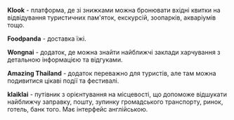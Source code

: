 **Klook** - платформа, де зі знижками можна бронювати вхідні квитки на відвідування туристичних пам'яток, екскурсій, зоопарків, акваріумів тощо.


**Foodpanda** - доставка їжі.


**Wongnai** - додаток, де можна знайти найближчі заклади харчування з детальною інформацією та відгуками.

**Amazing Thailand** - додаток переважно для туристів, але там можна подивитися цікаві події та фестивалі.

**klaiklai** - путівник з орієнтування на місцевості, що допоможе відшукати найближчу заправку, пошту, зупинку громадського транспорту, ринок, готель, банк того. Має інтерфейс англійською.


